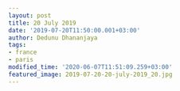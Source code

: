 ```yaml
---
layout: post
title: 20 July 2019
date: '2019-07-20T11:50:00.001+03:00'
author: Dedunu Dhananjaya
tags:
- france
- paris
modified_time: '2020-06-07T11:51:09.259+03:00'
featured_image: 2019-07-20-20-july-2019_20.jpg
---
```

